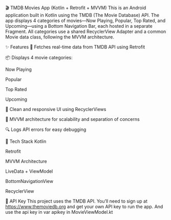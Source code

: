 🎬 TMDB Movies App (Kotlin + Retrofit + MVVM)
This is an Android application built in Kotlin using the TMDB (The Movie Database) API. The app displays 4 categories of movies—Now Playing, Popular, Top Rated, and Upcoming—using a Bottom Navigation Bar, each hosted in a separate Fragment. All categories use a shared RecyclerView Adapter and a common Movie data class, following the MVVM architecture.

✨ Features
🔄 Fetches real-time data from TMDB API using Retrofit

📦 Displays 4 movie categories:

Now Playing

Popular

Top Rated

Upcoming

📱 Clean and responsive UI using RecyclerViews

🧠 MVVM architecture for scalability and separation of concerns

🔍 Logs API errors for easy debugging

🧰 Tech Stack
Kotlin

Retrofit

MVVM Architecture

LiveData + ViewModel

BottomNavigationView

RecyclerView

🔑 API Key
This project uses the TMDB API. You’ll need to sign up at https://www.themoviedb.org and get your own API key to run the app. And use the api key in var apikey in MovieViewModel.kt 

